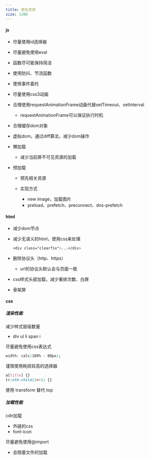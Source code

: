 ```yaml
---
title: 优化方式
size: 1206
---
```

#### js

- 尽量使用id选择器
- 尽量避免使用eval
- 函数尽可能保持简洁
- 使用防抖、节流函数
- 使用事件委托
- 尽量使用css3动画
- 合理使用requestAnimationFrame动画代替setTimeout、setInterval
  - requestAnimationFrame可以保证执行时机
- 合理缓存dom对象
- 虚拟dom，通过diff算法，减少dom操作
- 懒加载
  - 减少当前屏不可见资源的加载

- 预加载
  - 预先相关资源
  - 实现方式

    - new image，加载图片
    - preload、prefetch、preconnect、dns-prefetch

#### html

- 减少dom节点

- 减少无语义的html，使用css来处理

  ```scss
  <div class="clearfix">...</div>
  ```

- 删除协议头（http、https）

  - url的协议头默认会与页面一致

- css样式头部加载，减少重排次数、白屏

- 骨架屏

#### css

##### 渲染性能

减少样式层级数量

- div ul li span i

尽量避免使用css表达式

```css
width: calc(100% - 80px);
```

谨慎使用耗损较高的选择器

```css
a[title] {}
tr:nth-child(2n+1) {}
```

使用 transform 替代 top

##### 加载性能

cdn加载

- 外链的css
- font-icon

尽量避免使用@import
- 会阻塞文件的加载

